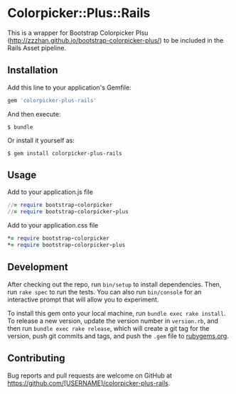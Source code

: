 # Colorpicker::Plus::Rails

This is a wrapper for Bootstrap Colorpicker Plsu (http://zzzhan.github.io/bootstrap-colorpicker-plus/) to be included in the Rails Asset pipeline.
## Installation

Add this line to your application's Gemfile:

```ruby
gem 'colorpicker-plus-rails'
```

And then execute:

    $ bundle

Or install it yourself as:

    $ gem install colorpicker-plus-rails

## Usage

Add to your application.js file
```ruby
//= require bootstrap-colorpicker
//= require bootstrap-colorpicker-plus
```

Add to your application.css file
```ruby
*= require bootstrap-colorpicker
*= require bootstrap-colorpicker-plus
```


## Development

After checking out the repo, run `bin/setup` to install dependencies. Then, run `rake spec` to run the tests. You can also run `bin/console` for an interactive prompt that will allow you to experiment.

To install this gem onto your local machine, run `bundle exec rake install`. To release a new version, update the version number in `version.rb`, and then run `bundle exec rake release`, which will create a git tag for the version, push git commits and tags, and push the `.gem` file to [rubygems.org](https://rubygems.org).

## Contributing

Bug reports and pull requests are welcome on GitHub at https://github.com/[USERNAME]/colorpicker-plus-rails.

